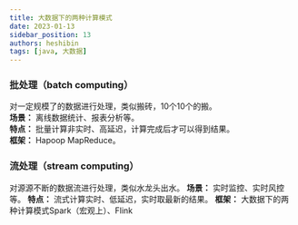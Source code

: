 ```yaml
---
title: 大数据下的两种计算模式
date: 2023-01-13
sidebar_position: 13
authors: heshibin
tags: [java, 大数据]
---
```


### 批处理（batch computing）
对一定规模了的数据进行处理，类似搬砖，10个10个的搬。  
**场景：** 离线数据统计、报表分析等。  
**特点：** 批量计算非实时、高延迟，计算完成后才可以得到结果。  
**框架：** Hapoop MapReduce。

### 流处理（stream computing）
对源源不断的数据流进行处理，类似水龙头出水。
**场景：** 实时监控、实时风控等。
**特点：** 流式计算实时、低延迟，实时取最新的结果。
**框架：** 大数据下的两种计算模式Spark（宏观上）、Flink
